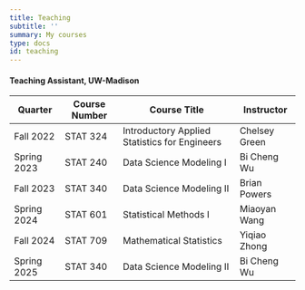 ```yaml
---
title: Teaching
subtitle: ''
summary: My courses
type: docs
id: teaching
---
```

 
#### Teaching Assistant, UW-Madison

| Quarter	    | Course Number | Course Title                                  | Instructor    |
|-------------|---------------|-----------------------------------------------|---------------|
| Fall 2022   | STAT 324      | Introductory Applied Statistics for Engineers | Chelsey Green |
| Spring 2023 | STAT 240      | Data Science Modeling I                       | Bi Cheng Wu   |
| Fall 2023   | STAT 340      | Data Science Modeling II                      | Brian Powers  |
| Spring 2024 | STAT 601      | Statistical Methods I                         | Miaoyan Wang  |
| Fall 2024   | STAT 709      | Mathematical Statistics                       | Yiqiao Zhong  |
| Spring 2025 | STAT 340      | Data Science Modeling II                      | Bi Cheng Wu   |
